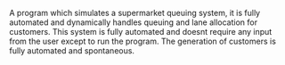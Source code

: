 A program which simulates a supermarket queuing system, it is fully automated and dynamically handles queuing and lane allocation for customers. 
This system is fully automated and doesnt require any input from the user except to run the program. The generation of customers is fully automated and spontaneous.
